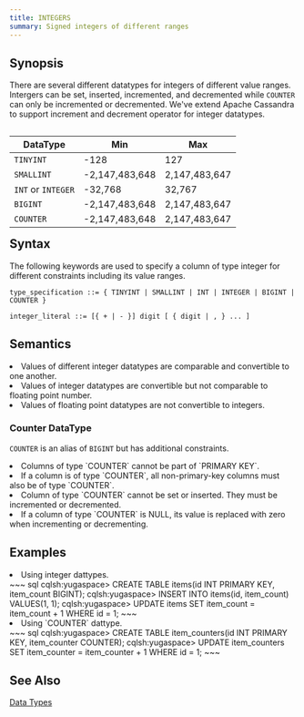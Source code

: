 ```yaml
---
title: INTEGERS
summary: Signed integers of different ranges
---
```

<style>
table {
  float: left;
}
#psyn {
  text-indent: 50px;
}
#ptodo {
  color: red
}
</style>

## Synopsis
There are several different datatypes for integers of different value ranges. Intergers can be set, inserted, incremented, and decremented while `COUNTER` can only be incremented or decremented. We've extend Apache Cassandra to support increment and decrement operator for integer datatypes.

DataType | Min | Max |
---------|-----|-----|
`TINYINT` | -128 | 127 |
`SMALLINT` | -2,147,483,648 | 2,147,483,647 |
`INT` or `INTEGER` | -32,768 | 32,767 |
`BIGINT` | -2,147,483,648 | 2,147,483,647 |
`COUNTER` | -2,147,483,648 | 2,147,483,647 |

## Syntax
The following keywords are used to specify a column of type integer for different constraints including its value ranges.

```
type_specification ::= { TINYINT | SMALLINT | INT | INTEGER | BIGINT | COUNTER }

integer_literal ::= [{ + | - }] digit [ { digit | , } ... ]
```

## Semantics

<li>Values of different integer datatypes are comparable and convertible to one another.</li>
<li>Values of integer datatypes are convertible but not comparable to floating point number.</li>
<li>Values of floating point datatypes are not convertible to integers.</li>

### Counter DataType
`COUNTER` is an alias of `BIGINT` but has additional constraints.
<li>Columns of type `COUNTER` cannot be part of `PRIMARY KEY`.</li>
<li>If a column is of type `COUNTER`, all non-primary-key columns must also be of type `COUNTER`.</li>
<li>Column of type `COUNTER` cannot be set or inserted. They must be incremented or decremented.</li>
<li>If a column of type `COUNTER` is NULL, its value is replaced with zero when incrementing or decrementing.</li>

## Examples

<li>Using integer dattypes.</li>
~~~ sql
cqlsh:yugaspace> CREATE TABLE items(id INT PRIMARY KEY, item_count BIGINT);
cqlsh:yugaspace> INSERT INTO items(id, item_count) VALUES(1, 1);
cqlsh:yugaspace> UPDATE items SET  item_count = item_count + 1 WHERE id = 1;
~~~

<li>Using `COUNTER` dattype.</li>
~~~ sql
cqlsh:yugaspace> CREATE TABLE item_counters(id INT PRIMARY KEY, item_counter COUNTER);
cqlsh:yugaspace> UPDATE item_counters SET item_counter = item_counter + 1 WHERE id = 1;
~~~

## See Also

[Data Types](..#datatypes)
